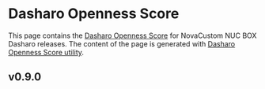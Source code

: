# Dasharo Openness Score

This page contains the [Dasharo Openness
Score](../../glossary.md#dasharo-openness-score) for NovaCustom NUC BOX
Dasharo releases. The content of the page is generated with [Dasharo Openness
Score utility](https://github.com/Dasharo/Openness-Score).

## v0.9.0
